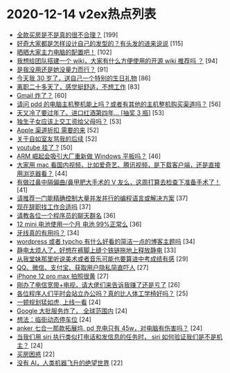 # 2020-12-14 v2ex热点列表

+ [全款买房是不是真的很不合理？](https://www.v2ex.com/t/735093#reply199) [199]
+ [好奇大家都是怎样设计自己的发型的？有头发的进来说说](https://www.v2ex.com/t/735106#reply115) [115]
+ [晒晒大家主力电脑的配置吧！](https://www.v2ex.com/t/735323#reply102) [102]
+ [我想给团队搭建一个 wiki，大家有什么方便使用的开源 wiki 推荐吗 ？](https://www.v2ex.com/t/735110#reply94) [94]
+ [是我没用还是她没量力而行？](https://www.v2ex.com/t/735357#reply91) [91]
+ [今天我 30 岁了，送自己一个特别的生日礼物](https://www.v2ex.com/t/735203#reply86) [86]
+ [离职二十多天了，感觉挺舒适，不想工作](https://www.v2ex.com/t/735322#reply83) [83]
+ [Gmail 炸了？](https://www.v2ex.com/t/735405#reply60) [60]
+ [请问 pdd 的电脑主机整机能上吗？或者有其他的主机整机购买渠道吗？](https://www.v2ex.com/t/735091#reply56) [56]
+ [天又冷了要过年了。进口红酒第四年... [抽奖 3 瓶]](https://www.v2ex.com/t/735333#reply53) [53]
+ [独生子女应该上交工资给父母吗？](https://www.v2ex.com/t/735387#reply53) [53]
+ [Apple 渠道折扣 需要的来](https://www.v2ex.com/t/735169#reply52) [52]
+ [关于自如室友骂我的后续](https://www.v2ex.com/t/735231#reply52) [52]
+ [youtube 挂了 ?](https://www.v2ex.com/t/735406#reply50) [50]
+ [ARM 崛起会吸引大厂重新做 Windows 平板吗？](https://www.v2ex.com/t/735109#reply46) [46]
+ [大家用 mac 看国内视频，比如爱奇艺、腾讯视频，是下载客户端，还是直接用浏览器看？](https://www.v2ex.com/t/735271#reply44) [44]
+ [有做过鼻中隔偏曲/鼻甲肥大手术的 V 友么，这周打算去检查下准备手术了！](https://www.v2ex.com/t/735121#reply41) [41]
+ [请推荐一门能精确控制大量并发并行的编程语言或解决方案](https://www.v2ex.com/t/735351#reply37) [37]
+ [现在辞职找工作合适吗](https://www.v2ex.com/t/735127#reply37) [37]
+ [请教各位一个程序员的聊天群名](https://www.v2ex.com/t/735249#reply36) [36]
+ [12 mini 电池使用一个月 电池 99%正常么](https://www.v2ex.com/t/735259#reply36) [36]
+ [牙线真的有用吗？](https://www.v2ex.com/t/735242#reply34) [34]
+ [wordpress 或者 typcho 有什么好看的简洁一点的博客主题吗](https://www.v2ex.com/t/735094#reply34) [34]
+ [静电太烦人了，好想在裤脚上缝个铁链拖地上释放静电](https://www.v2ex.com/t/735206#reply33) [33]
+ [从我堂妹那里听说美术或者音乐可能也要算进中考成绩有感](https://www.v2ex.com/t/735291#reply29) [29]
+ [QQ、微信、支付宝、获取用户隐私简直吓人](https://www.v2ex.com/t/735135#reply27) [27]
+ [iPhone 12 pro max 拍照很黄](https://www.v2ex.com/t/735190#reply27) [27]
+ [刚办了电信宽带+电视，请大佬们来告诉我赚了还是亏了](https://www.v2ex.com/t/735255#reply26) [26]
+ [各位程序人们平时会站立办公吗？真的比人体工学椅好吗？](https://www.v2ex.com/t/735314#reply25) [25]
+ [一顿规划猛如虎, 上线一看](https://www.v2ex.com/t/735360#reply24) [24]
+ [Google 大批服务炸了， 全球范围内](https://www.v2ex.com/t/735427#reply24) [24]
+ [想法：临街动态停车位](https://www.v2ex.com/t/735186#reply24) [24]
+ [anker 七合一那款拓展坞, pd 充电只有 45w，对电脑有伤害吗？](https://www.v2ex.com/t/735199#reply24) [24]
+ [当我们用 siri 执行类似打电话和发信息的任务时， siri 如何验证我们是不是机主？](https://www.v2ex.com/t/735223#reply24) [24]
+ [买房困惑](https://www.v2ex.com/t/735233#reply22) [22]
+ [没有 AI，人类机器飞升的绝望世界](https://www.v2ex.com/t/735309#reply22) [22]
